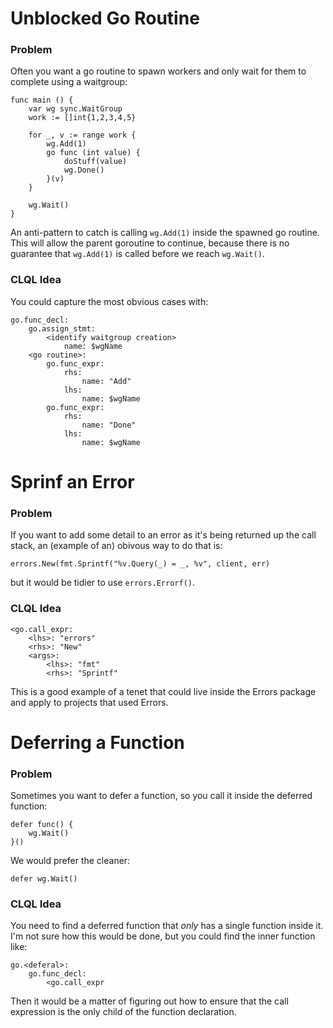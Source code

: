 # Unblocked Go Routine

### Problem

Often you want a go routine to spawn workers and only wait for them to complete using a waitgroup:

```
func main () {
    var wg sync.WaitGroup
    work := []int{1,2,3,4,5}

    for _, v := range work {
        wg.Add(1)
        go func (int value) {
            doStuff(value)
            wg.Done()
        }(v)
    }

    wg.Wait()
}
```

An anti-pattern to catch is calling `wg.Add(1)` inside the spawned go routine. This will allow the parent goroutine to continue, because there is no guarantee that `wg.Add(1)` is called before we reach `wg.Wait()`.

### CLQL Idea

You could capture the most obvious cases with:

```
go.func_decl:
    go.assign_stmt:
        <identify waitgroup creation>
            name: $wgName
    <go routine>:
        go.func_expr:
            rhs:
                name: "Add"
            lhs:
                name: $wgName
        go.func_expr:
            rhs:
                name: "Done"
            lhs:
                name: $wgName
```

# Sprinf an Error

### Problem

If you want to add some detail to an error as it's being returned up the call stack, an (example of an) obivous way to do that is:

```
errors.New(fmt.Sprintf("%v.Query(_) = _, %v", client, err)
```

but it would be tidier to use `errors.Errorf()`.

### CLQL Idea

```
<go.call_expr:
    <lhs>: "errors"
    <rhs>: "New"
    <args>:
        <lhs>: "fmt"
        <rhs>: "Sprintf"
```

This is a good example of a tenet that could live inside the Errors package and apply to projects that used Errors.

# Deferring a Function

### Problem

Sometimes you want to defer a function, so you call it inside the deferred function:

```
defer func() {
    wg.Wait()
}()
```

We would prefer the cleaner:

```
defer wg.Wait()
```

### CLQL Idea

You need to find a deferred function that *only* has a single function inside it. I'm not sure how this would be done, but you could find the inner function like:

```
go.<deferal>:
    go.func_decl:
        <go.call_expr
```

Then it would be a matter of figuring out how to ensure that the call expression is the only child of the function declaration.